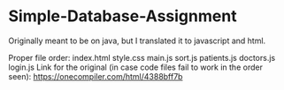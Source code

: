 # Simple-Database-Assignment
Originally meant to be on java, but I translated it to javascript and html.

Proper file order:
index.html
style.css
main.js
sort.js
patients.js
doctors.js
login.js
Link for the original (in case code files fail to work in the order seen): https://onecompiler.com/html/4388bff7b
